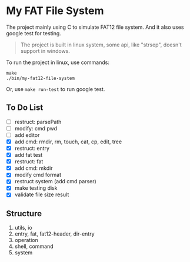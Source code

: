 # My FAT File System

The project mainly using C to simulate FAT12 file system. And it also uses google test for testing.

> The project is built in linux system, some api, like "strsep", doesn't support in windows.

To run the project in linux, use commands:

```shell
make
./bin/my-fat12-file-system
```

Or, use ```make run-test``` to run google test.

## To Do List

- [ ] restruct: parsePath
- [ ] modify: cmd pwd
- [ ] add editor
- [x] add cmd: rmdir, rm, touch, cat, cp, edit, tree
- [x] restruct: entry
- [x] add fat test
- [x] restruct: fat
- [x] add cmd: mkdir
- [x] modify cmd format
- [x] restruct system (add cmd parser)
- [x] make testing disk
- [x] validate file size result

## Structure

1. utils, io
2. entry, fat, fat12-header, dir-entry
3. operation
4. shell, command
5. system
